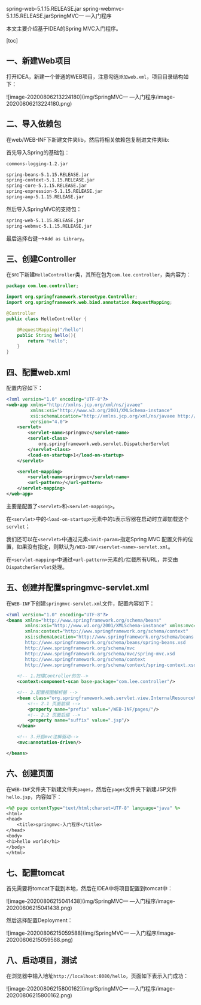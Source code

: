 spring-web-5.1.15.RELEASE.jar
spring-webmvc-5.1.15.RELEASE.jarSpringMVC— —入门程序

本文主要介绍基于IDEA的Spring MVC入门程序。

[toc]

## 一、新建Web项目

打开IDEA，新建一个普通的WEB项目，注意勾选`添加web.xml`，项目目录结构如下：

![image-20200806213224180](img/SpringMVC— —入门程序/image-20200806213224180.png)



## 二、导入依赖包

在web/WEB-INF下新建文件夹lib，然后将相关依赖包复制进文件夹lib:

首先导入Spring的基础包：

```markdown
commons-logging-1.2.jar

spring-beans-5.1.15.RELEASE.jar
spring-context-5.1.15.RELEASE.jar
spring-core-5.1.15.RELEASE.jar
spring-expression-5.1.15.RELEASE.jar
spring-aop-5.1.15.RELEASE.jar
```

然后导入SpringMVC的支持包：

```markdown
spring-web-5.1.15.RELEASE.jar
spring-webmvc-5.1.15.RELEASE.jar
```

最后选择右键-->`Add as Library`。



## 三、创建Controller

在src下新建`HelloController`类，其所在包为`com.lee.controller`，类内容为：

```java
package com.lee.controller;

import org.springframework.stereotype.Controller;
import org.springframework.web.bind.annotation.RequestMapping;

@Controller
public class HelloController {

    @RequestMapping("/hello")
    public String hello(){
        return "hello";
    }
}

```



## 四、配置web.xml

配置内容如下：

```xml
<?xml version="1.0" encoding="UTF-8"?>
<web-app xmlns="http://xmlns.jcp.org/xml/ns/javaee"
         xmlns:xsi="http://www.w3.org/2001/XMLSchema-instance"
         xsi:schemaLocation="http://xmlns.jcp.org/xml/ns/javaee http://xmlns.jcp.org/xml/ns/javaee/web-app_4_0.xsd"
         version="4.0">
    <servlet>
        <servlet-name>springmvc</servlet-name>
        <servlet-class>
            org.springframework.web.servlet.DispatcherServlet
        </servlet-class>
        <load-on-startup>1</load-on-startup>
    </servlet>

    <servlet-mapping>
        <servlet-name>springmvc</servlet-name>
        <url-pattern>/</url-pattern>
    </servlet-mapping>
</web-app>
```

主要是配置了`<servlet>`和`<servlet-mapping>`。

在`<servlet>`中的`<load-on-startup>`元素中的`1`表示容器在启动时立即加载这个`servlet`；

我们还可以在`<servlet>`中通过元素`<init-param>`指定Spring MVC 配置文件的位置，如果没有指定，则默认为`/WEB-INF/<servlet-name>-servlet.xml`。

在`<servlet-mapping>`中通过`<url-pattern>`元素的`/`拦截所有URL，并交由`DispatcherServlet`处理。



## 五、创建并配置springmvc-servlet.xml

在`WEB-INF`下创建`springmvc-servlet.xml`文件，配置内容如下：

```xml
<?xml version="1.0" encoding="UTF-8"?>
<beans xmlns="http://www.springframework.org/schema/beans"
       xmlns:xsi="http://www.w3.org/2001/XMLSchema-instance" xmlns:mvc="http://www.springframework.org/schema/mvc"
       xmlns:context="http://www.springframework.org/schema/context"
       xsi:schemaLocation="http://www.springframework.org/schema/beans 
       http://www.springframework.org/schema/beans/spring-beans.xsd 
       http://www.springframework.org/schema/mvc 
       http://www.springframework.org/schema/mvc/spring-mvc.xsd 
       http://www.springframework.org/schema/context 
       http://www.springframework.org/schema/context/spring-context.xsd">
    
    <!-- 1.扫描Controller的包-->
    <context:component-scan base-package="com.lee.controller"/>

    <!-- 2.配置视图解析器 -->
    <bean class="org.springframework.web.servlet.view.InternalResourceViewResolver">
        <!-- 2.1 页面前缀 -->
        <property name="prefix" value="/WEB-INF/pages/"/>
        <!-- 2.2 页面后缀 -->
        <property name="suffix" value=".jsp"/>
    </bean>

    <!-- 3.开启mvc注解驱动-->
    <mvc:annotation-driven/>

</beans>
```



## 六、创建页面

在`WEB-INF`文件夹下新建文件夹`pages`，然后在`pages`文件夹下新建JSP文件`hello.jsp`，内容如下：

```jsp
<%@ page contentType="text/html;charset=UTF-8" language="java" %>
<html>
<head>
    <title>springmvc-入门程序</title>
</head>
<body>
<h1>hello world</h1>
</body>
</html>
```



## 七、配置tomcat

首先需要将tomcat下载到本地，然后在IDEA中将项目配置到tomcat中：

![image-20200806215041438](img/SpringMVC— —入门程序/image-20200806215041438.png)

然后选择配置Deployment：

![image-20200806215059588](img/SpringMVC— —入门程序/image-20200806215059588.png)



## 八、启动项目，测试

在浏览器中输入地址`http://localhost:8080/hello`，页面如下表示入门成功：

![image-20200806215800162](img/SpringMVC— —入门程序/image-20200806215800162.png)

